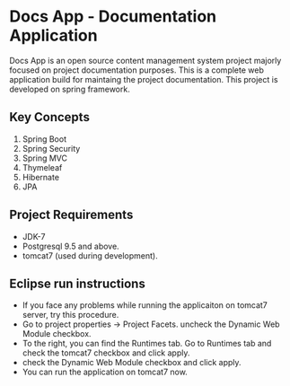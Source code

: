# Docs App - Documentation Application

Docs App is an open source content management system project majorly focused on project documentation purposes. This is a complete web application build for maintaing the project documentation. This project is developed on spring framework. 

## Key Concepts

1. Spring Boot
2. Spring Security
3. Spring MVC
4. Thymeleaf
5. Hibernate
6. JPA

## Project Requirements
- JDK-7
- Postgresql 9.5 and above.
- tomcat7 (used during development).

## Eclipse run instructions
 - If you face any problems while running the applicaiton on tomcat7 server, try this procedure.
 - Go to project properties -> Project Facets. uncheck the Dynamic Web Module checkbox. 
 - To the right, you can find the Runtimes tab. Go to Runtimes tab and check the tomcat7 checkbox and click apply.
 - check the Dynamic Web Module checkbox and click apply.
 - You can run the application on tomcat7 now.
